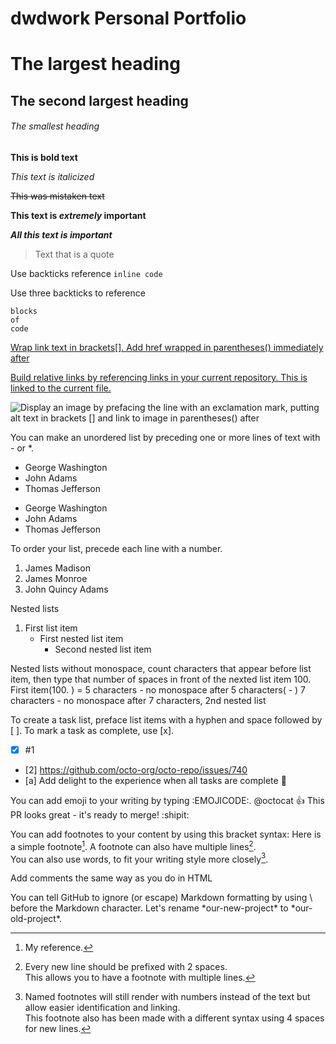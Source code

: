 # dwdwork Personal Portfolio
# The largest heading
## The second largest heading
###### The smallest heading

**This is bold text**

*This text is italicized*

~~This was mistaken text~~

**This text is _extremely_ important**

***All this text is important***

> Text that is a quote

Use backticks reference `inline code`

Use three backticks to reference
```
blocks
of 
code
```

[Wrap link text in brackets[]. Add href wrapped in parentheses() immediately after](https://docs.github.com/en/get-started/writing-on-github/getting-started-with-writing-and-formatting-on-github/basic-writing-and-formatting-syntax)

[Build relative links by referencing links in your current repository. This is linked to the current file.](./helpful_tips.readme.md)

![Display an image by prefacing the line with an exclamation mark, putting alt text in brackets [] and link to image in parentheses() after](https://myoctocat.com/assets/images/base-octocat.svg)

You can make an unordered list by preceding one or more lines of text with - or *.
- George Washington
- John Adams
- Thomas Jefferson
* George Washington
* John Adams
* Thomas Jefferson

To order your list, precede each line with a number.
1. James Madison
2. James Monroe
3. John Quincy Adams

Nested lists
1. First list item
   - First nested list item
     - Second nested list item

Nested lists without monospace, count characters that appear before list item, then type that number of spaces in front of the nexted list item
100. First item(100. ) = 5 characters
     - no monospace after 5 characters(     - ) 7 characters
       - no monospace after 7 characters, 2nd nested list

To create a task list, preface list items with a hyphen and space followed by [ ]. To mark a task as complete, use [x].
- [x] #1
- [2] https://github.com/octo-org/octo-repo/issues/740
- [a] Add delight to the experience when all tasks are complete :tada:

You can add emoji to your writing by typing :EMOJICODE:.
@octocat :+1: This PR looks great - it's ready to merge! :shipit:

You can add footnotes to your content by using this bracket syntax:
Here is a simple footnote[^1].
A footnote can also have multiple lines[^2].  
You can also use words, to fit your writing style more closely[^note].
[^1]: My reference.
[^2]: Every new line should be prefixed with 2 spaces.  
  This allows you to have a footnote with multiple lines.
[^note]:
    Named footnotes will still render with numbers instead of the text but allow easier identification and linking.  
    This footnote also has been made with a different syntax using 4 spaces for new lines.

Add comments the same way as you do in HTML
<!-- Commented Text -->

You can tell GitHub to ignore (or escape) Markdown formatting by using \ before the Markdown character.
Let's rename \*our-new-project\* to \*our-old-project\*.
